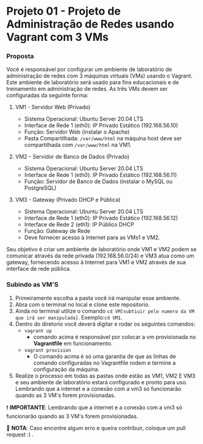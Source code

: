 # Projeto 01 - Projeto de Administração de Redes usando Vagrant com 3 VMs

### Proposta

Você é responsável por configurar um ambiente de laboratório de administração de redes com 3 máquinas virtuais (VMs) usando o Vagrant. Este ambiente de laboratório será usado para fins educacionais e de treinamento em administração de redes. As três VMs devem ser configuradas da seguinte forma:

1. VM1 - Servidor Web (Privado)
   - Sistema Operacional: Ubuntu Server 20.04 LTS
   - Interface de Rede 1 (eth0): IP Privado Estático (192.168.56.10)
   - Função: Servidor Web (instalar o Apache)
   - Pasta Compartilhada: `/var/www/html` na máquina host deve ser compartilhada com `/var/www/html` na VM1.

2. VM2 - Servidor de Banco de Dados (Privado)
   - Sistema Operacional: Ubuntu Server 20.04 LTS
   - Interface de Rede 1 (eth0): IP Privado Estático (192.168.56.11)
   - Função: Servidor de Banco de Dados (instalar o MySQL ou PostgreSQL)

3. VM3 - Gateway (Privado DHCP e Pública)
   - Sistema Operacional: Ubuntu Server 20.04 LTS
   - Interface de Rede 1 (eth0): IP Privado Estático (192.168.56.12)
   - Interface de Rede 2 (eth1): IP Público DHCP
   - Função: Gateway de Rede
   - Deve fornecer acesso à Internet para as VMs1 e VM2.

Seu objetivo é criar um ambiente de laboratório onde VM1 e VM2 podem se comunicar através da rede privada (192.168.56.0/24) e VM3 atua como um gateway, fornecendo acesso à Internet para VM1 e VM2 através de sua interface de rede pública.

### Subindo as VM'S

1. Primeiramente escolha a pasta você irá manipular esse ambiente.
2. Abra com o terminal no local e clone este repositorio.
3. Ainda no terminal utilize o comando `cd VM[subtiuir pelo numero da VM que irá ser manipulada]`. Exemplo:`cd VM1`.
4. Dentro do diretorio você deverá digitar e rodar os seguintes comandos:
   - `vagrant up`
     - comando acima é responsável por colocar a vm provisionada no **Vagrantfile** em funcionamento.
   - `vagrant provision`
     - O comando acima é só uma garantia de que as linhas de comando configuradas no Vagrantfile rodem e termine a configuração da máquina.
5. Realize o processo em todas as pastas onde estão as VM1, VM2 E VM3 e seu ambiente de laboratório estará configurado e pronto para uso. Lembrando que a internet e a conexão com a vm3 só funcionarão quando as 3 VM's forem provisionadas.

:exclamation: **IMPORTANTE**: Lembrando que a internet e a conexão com a vm3 só funcionarão quando as 3 VM's forem provisionadas.

:notebook: **NOTA**: Caso encontre algum erro e queira contribuir, coloque um pull request :) .
